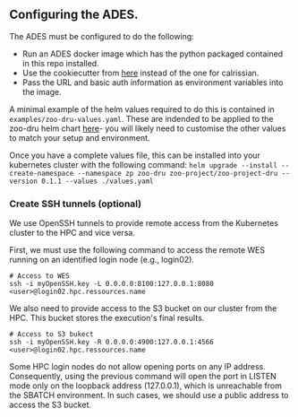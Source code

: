## Configuring the ADES.

The ADES must be configured to do the following:
* Run an ADES docker image which has the python packaged contained in this repo installed.
* Use the cookiecutter from [here](https://github.com/EOEPCA/eoepca-proc-service-template-wes/) instead of the one for calrissian.
* Pass the URL and basic auth information as environment variables into the image.

A minimal example of the helm values required to do this is contained in `examples/zoo-dru-values.yaml`. These are indended to be applied to the zoo-dru helm chart [here](https://github.com/ZOO-Project/charts/tree/main/zoo-project-dru)- you will likely need to customise the other values to match your setup and environment.

Once you have a complete values file, this can be installed into your kubernetes cluster with the following command:
`helm upgrade --install --create-namespace --namespace zp zoo-dru zoo-project/zoo-project-dru --version 0.1.1 --values ./values.yaml`

### Create SSH tunnels (optional)

We use OpenSSH tunnels to provide remote access from the Kubernetes cluster to the HPC and vice versa.

First, we must use the following command to access the remote WES running on an identified login node (e.g., login02).

````
# Access to WES
ssh -i myOpenSSH.key -L 0.0.0.0:8100:127.0.0.1:8080 <user>@login02.hpc.ressources.name
````

We also need to provide access to the S3 bucket on our cluster from the HPC. This bucket stores the execution's final results.

````
# Access to S3 bukect
ssh -i myOpenSSH.key -R 0.0.0.0:4900:127.0.0.1:4566 <user>@login02.hpc.ressources.name
````

Some HPC login nodes do not allow opening ports on any IP address. Consequently, using the previous command will open the port in LISTEN mode only on the loopback address (127.0.0.1), which is unreachable from the SBATCH environment. In such cases, we should use a public address to access the S3 bucket.